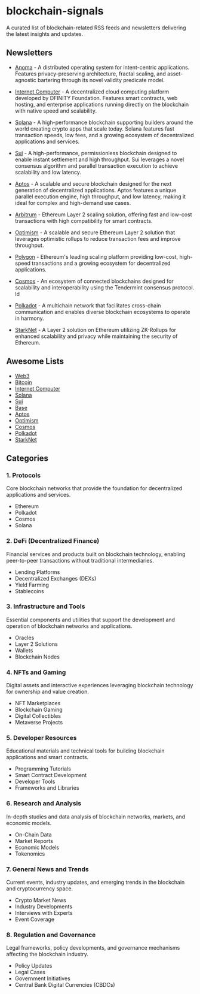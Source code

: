 # blockchain-signals
A curated list of blockchain-related RSS feeds and newsletters delivering the latest insights and updates.

## Newsletters

- [Anoma](https://anoma.us7.list-manage.com/subscribe?u=69adafe0399f0f2a434d8924b&id=e30866c43d) - A distributed operating system for intent-centric applications. Features privacy-preserving architecture, fractal scaling, and asset-agnostic bartering through its novel validity predicate model.

- [Internet Computer](https://dfinity.us16.list-manage.com/subscribe/post?u=33c727489e01ff5b6e1fb6cc6&id=7e9469a315&f_id=00bac2e1f0) - A decentralized cloud computing platform developed by DFINITY Foundation. Features smart contracts, web hosting, and enterprise applications running directly on the blockchain with native speed and scalability.

- [Solana](https://solana.com/newsletter) - A high-performance blockchain supporting builders around the world creating crypto apps that scale today. Solana features fast transaction speeds, low fees, and a growing ecosystem of decentralized applications and services.

- [Sui](https://sui.io/subscribe) - A high-performance, permissionless blockchain designed to enable instant settlement and high throughput. Sui leverages a novel consensus algorithm and parallel transaction execution to achieve scalability and low latency.

- [Aptos](https://aptosfoundation.org/subscribe) - A scalable and secure blockchain designed for the next generation of decentralized applications. Aptos features a unique parallel execution engine, high throughput, and low latency, making it ideal for complex and high-demand use cases.

- [Arbitrum](https://arbitrum.io/) - Ethereum Layer 2 scaling solution, offering fast and low-cost transactions with high compatibility for smart contracts.
  
- [Optimism](https://optimism.us6.list-manage.com/subscribe/post?u=9727fa8bec4011400e57cafcb&id=ca91042234&f_id=002a19e3f0) - A scalable and secure Ethereum Layer 2 solution that leverages optimistic rollups to reduce transaction fees and improve throughput.

- [Polygon](https://polygon.technology/) - Ethereum's leading scaling platform providing low-cost, high-speed transactions and a growing ecosystem for decentralized applications.

- [Cosmos](https://v1.cosmos.network/) - An ecosystem of connected blockchains designed for scalability and interoperability using the Tendermint consensus protocol.
ld

- [Polkadot](https://polkadot.com/community/newsroom) - A multichain network that facilitates cross-chain communication and enables diverse blockchain ecosystems to operate in harmony.
  
- [StarkNet](https://www.starknet.io/starknet-devs-newsletter/) - A Layer 2 solution on Ethereum utilizing ZK-Rollups for enhanced scalability and privacy while maintaining the security of Ethereum.


## Awesome Lists

- [Web3](https://awesome-web3.comwe)
- [Bitcoin](https://github.com/igorbarinov/awesome-bitcoin)
- [Internet Computer](https://github.com/dfinity/awesome-internet-computer)
- [Solana](https://github.com/helius-labs/solana-awesome)
- [Sui](https://github.com/sui-foundation/awesome-sui)
- [Base](https://github.com/wbnns/awesome-base)
- [Aptos](https://github.com/BlockEdenHQ/awesome-aptos)
- [Optimism](https://github.com/lucas-op/awesome-optimism)
- [Cosmos](https://github.com/cosmos/awesome-cosmos)
- [Polkadot](https://github.com/haquefardeen/awesome-dot)
- [StarkNet](https://github.com/keep-starknet-strange/awesome-starknet)

## Categories

### 1. **Protocols**
Core blockchain networks that provide the foundation for decentralized applications and services.
- Ethereum
- Polkadot
- Cosmos
- Solana

### 2. **DeFi (Decentralized Finance)**
Financial services and products built on blockchain technology, enabling peer-to-peer transactions without traditional intermediaries.
- Lending Platforms
- Decentralized Exchanges (DEXs)
- Yield Farming
- Stablecoins

### 3. **Infrastructure and Tools**
Essential components and utilities that support the development and operation of blockchain networks and applications.
- Oracles
- Layer 2 Solutions
- Wallets
- Blockchain Nodes

### 4. **NFTs and Gaming**
Digital assets and interactive experiences leveraging blockchain technology for ownership and value creation.
- NFT Marketplaces
- Blockchain Gaming
- Digital Collectibles
- Metaverse Projects

### 5. **Developer Resources**
Educational materials and technical tools for building blockchain applications and smart contracts.
- Programming Tutorials
- Smart Contract Development
- Developer Tools
- Frameworks and Libraries

### 6. **Research and Analysis**
In-depth studies and data analysis of blockchain networks, markets, and economic models.
- On-Chain Data
- Market Reports
- Economic Models
- Tokenomics

### 7. **General News and Trends**
Current events, industry updates, and emerging trends in the blockchain and cryptocurrency space.
- Crypto Market News
- Industry Developments
- Interviews with Experts
- Event Coverage

### 8. **Regulation and Governance**
Legal frameworks, policy developments, and governance mechanisms affecting the blockchain industry.
- Policy Updates
- Legal Cases
- Government Initiatives
- Central Bank Digital Currencies (CBDCs)

